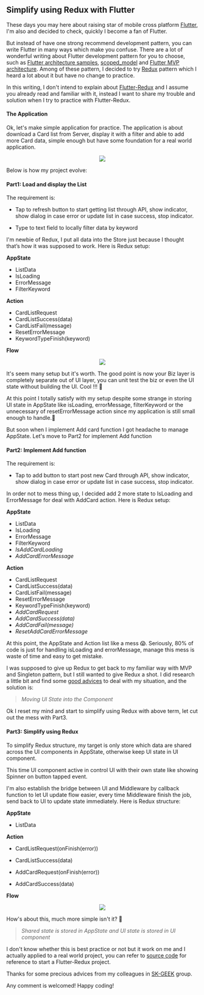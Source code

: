 ## Simplify using Redux with Flutter

These days you may here about raising star of mobile cross platform [Flutter](https://flutter.io), I'm also and decided to check, quickly I become a fan of Flutter. 

But instead of have one strong recommend development pattern, you can write Flutter in many ways which make you confuse. There are a lot of wonderful writing about Flutter development pattern for you to choose, such as [Flutter architecture samples](https://github.com/brianegan/flutter_architecture_samples), [scoped_model](https://pub.dartlang.org/packages/scoped_model) and [Flutter MVP architecture](https://medium.com/@develodroid/flutter-iv-mvp-architecture-e4a979d9f47e). Among of these pattern, I decided to try [Redux](https://pub.dartlang.org/packages/redux) pattern which I heard a lot about it but have no change to practice. 

In this writing, I don't intend to explain about [Flutter-Redux](https://pub.dartlang.org/packages/flutter_redux) and I assume you already read and familiar with it, instead I want to share my trouble and solution when I try to practice with Flutter-Redux.

#### The Application

Ok, let's make simple application for practice. The application is about download a Card list from Server, display it with a filter and able to add more Card data, simple enough but have some foundation for a real world application. 

<p align="center">
  <img src="/blob/sample.gif">
</p>

Below is how my project evolve:

#### Part1: Load and display the List

The requirement is:

* Tap to refresh button to start getting list through API, show indicator, show dialog in case error or update list in case success, stop indicator.

*  Type to text field to locally filter data by keyword

I'm newbie of Redux, I put all data into the Store just because I thought that’s how it was supposed to work. Here is Redux setup:

**AppState**
* ListData
* IsLoading
* ErrorMessage
* FilterKeyword

**Action**
* CardListRequest
* CardListSuccess(data)
* CardListFail(message)
* ResetErrorMessage
* KeywordTypeFinish(keyword)

**Flow**

<p align="center">
  <img src="/blob/part1.svg">
</p>

It's seem many setup but it's worth. The good point is now your Biz layer is completely separate out of UI layer, you can unit test the biz or even the UI state without building the UI. Cool !!! 🤗

At this point I totally satisfy with my setup despite some strange in storing UI state in AppState like isLoading, errorMessage, filterKeyword or the unnecessary of resetErrorMessage action since my application is still small enough to handle.🤪

But soon when I implement Add card function I got headache to manage AppState. Let's move to Part2 for implement Add function

#### Part2: Implement Add function

The requirement is:

* Tap to add button to start post new Card through API, show indicator, show dialog in case error or update list in case success, stop indicator.

In order not to mess thing up, I decided add 2 more state to IsLoading and ErrorMessage for deal with AddCard action. Here is Redux setup:

**AppState**

- ListData
- IsLoading
- ErrorMessage
- FilterKeyword
- *IsAddCardLoading*
- *AddCardErrorMessage*

**Action**

- CardListRequest
- CardListSuccess(data)
- CardListFail(message)
- ResetErrorMessage
- KeywordTypeFinish(keyword)
- *AddCardRequest*
- *AddCardSuccess(data)*
- *AddCardFail(message)*
- *ResetAddCardErrorMessage*

At this point, the AppState and Action list like a mess 😱. Seriously, 80% of code is just for handling isLoading and errorMessage, manage this mess is waste of time and easy to get mistake. 

I was supposed to give up Redux to get back to my familiar way with MVP and Singleton pattern, but I still wanted to give Redux a shot. I did research a little bit and find some [good advices](https://dev.bleacherreport.com/3-things-i-learned-about-working-with-data-in-redux-5fa0d5f89c8b) to deal with my situation, and the solution is: 

> *Moving UI State into the Component*

Ok I reset my mind and start to simplify using Redux with above term, let cut out the mess with Part3.

#### Part3: Simplify using Redux

To simplify Redux structure, my target is only store which data are shared across the UI components in AppState, otherwise keep UI state in UI component. 

This time UI component active in control UI with their own state like showing Spinner on button tapped event.

I'm also establish the bridge between UI and Middleware by callback function to let UI update flow easier, every time Middleware finish the job, send back to UI to update state immediately. Here is Redux structure:

**AppState**

- ListData

**Action**

- CardListRequest(onFinish(error))

- CardListSuccess(data)

- AddCardRequest(onFinish(error))

- AddCardSuccess(data)


**Flow**

<p align="center">
  <img src="/blob/part3.svg">
</p>

How's about this, much more simple isn't it? 🤗

> *Shared state is stored in AppState and UI state is stored in UI component*

I don't know whether this is best practice or not but it work on me and I actually applied to a real world project, you can refer to [source code](https://github.com/csnguyen-gmail/flutter_redux_architecture) for reference to start a Flutter-Redux project.

Thanks for some precious advices from my colleagues in [SK-GEEK](https://medium.com/sk-geek) group.

Any comment is welcomed! Happy coding!
